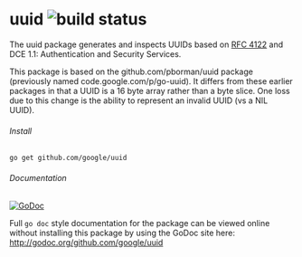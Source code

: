 # uuid ![build status](https://travis-ci.org/google/uuid.svg?branch=main)
The uuid package generates and inspects UUIDs based on
[RFC 4122](http://tools.ietf.org/html/rfc4122)
and DCE 1.1: Authentication and Security Services. 

This package is based on the github.com/pborman/uuid package (previously named
code.google.com/p/go-uuid).  It differs from these earlier packages in that
a UUID is a 16 byte array rather than a byte slice.  One loss due to this
change is the ability to represent an invalid UUID (vs a NIL UUID).

###### Install
`go get github.com/google/uuid`

###### Documentation 
[![GoDoc](https://godoc.org/github.com/google/uuid?status.svg)](http://godoc.org/github.com/google/uuid)

Full `go doc` style documentation for the package can be viewed online without
installing this package by using the GoDoc site here: 
http://godoc.org/github.com/google/uuid
